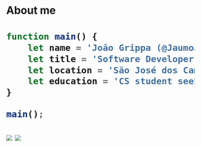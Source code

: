 <h1>About me<h1>

```javascript
function main() {
    let name = 'João Grippa (@JaumoJaum)';
    let title = 'Software Developer';
    let location = 'São José dos Campos';
    let education = 'CS student seeking opportunities';
}

main();
```
 <img align="center" src="https://github-readme-stats.vercel.app/api?username=JaumoJaum&theme=maroongold&show_icons=true&hide_border=true&count_private=true"/>

 <img align="center" src="https://github-readme-stats.vercel.app/api/top-langs/?username=JaumoJaum&theme=maroongold&show_icons=true&hide_border=true&layout=compact"/>

<!---
JaumoJaum/JaumoJaum is a ✨ special ✨ repository because its `README.md` (this file) appears on your GitHub profile.
You can click the Preview link to take a look at your changes.
--->
